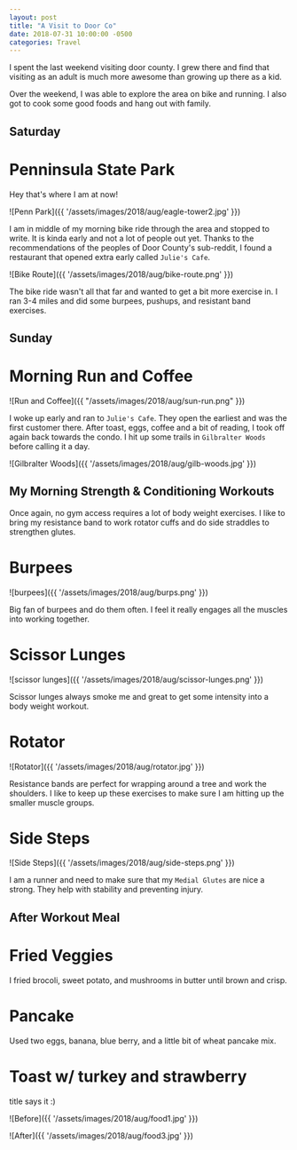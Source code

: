 ```yaml
---
layout: post
title: "A Visit to Door Co"
date: 2018-07-31 10:00:00 -0500
categories: Travel
---
```


I spent the last weekend visiting door county. 
I grew there and find that visiting as an adult is much more awesome than growing up there as a kid.

Over the weekend, I was able to explore the area on bike and running. I also got to cook some good foods and hang out with family.

## Saturday

# Penninsula State Park

Hey that's where I am at now!

![Penn Park]({{ '/assets/images/2018/aug/eagle-tower2.jpg' }})

I am in middle of my morning bike ride through the area and stopped to write. 
It is kinda early and not a lot of people out yet. 
Thanks to the recommendations of the peoples of Door County's sub-reddit, I found a restaurant that opened extra early called `Julie's Cafe`.

![Bike Route]({{ '/assets/images/2018/aug/bike-route.png' }})

The bike ride wasn't all that far and wanted to get a bit more exercise in.
I ran 3-4 miles and did some burpees, pushups, and resistant band exercises.

## Sunday

# Morning Run and Coffee

![Run and Coffee]({{ "/assets/images/2018/aug/sun-run.png" }})

I woke up early and ran to `Julie's Cafe`. They open the earliest and was the first customer there.
After toast, eggs, coffee and a bit of reading, I took off again back towards the condo. 
I hit up some trails in `Gilbralter Woods` before calling it a day. 

![Gilbralter Woods]({{ '/assets/images/2018/aug/gilb-woods.jpg' }})

## My Morning Strength & Conditioning Workouts 

Once again, no gym access requires a lot of body weight exercises.
I like to bring my resistance band to work rotator cuffs and do side straddles to strengthen glutes.


# Burpees
![burpees]({{ '/assets/images/2018/aug/burps.png' }})

Big fan of burpees and do them often.
I feel it really engages all the muscles into working together.

# Scissor Lunges
![scissor lunges]({{ '/assets/images/2018/aug/scissor-lunges.png' }})

Scissor lunges always smoke me and great to get some intensity into a body weight workout.

# Rotator
![Rotator]({{ '/assets/images/2018/aug/rotator.jpg' }})

Resistance bands are perfect for wrapping around a tree and work the shoulders.
I like to keep up these exercises to make sure I am hitting up the smaller muscle groups.

# Side Steps
![Side Steps]({{ '/assets/images/2018/aug/side-steps.png' }})

I am a runner and need to make sure that my `Medial Glutes` are nice a strong.
They help with stability and preventing injury.

## After Workout Meal

# Fried Veggies
I fried brocoli, sweet potato, and mushrooms in butter until brown and crisp.

# Pancake
Used two eggs, banana, blue berry, and a little bit of wheat pancake mix.

# Toast w/ turkey and strawberry
title says it :)

![Before]({{ '/assets/images/2018/aug/food1.jpg' }})

![After]({{ '/assets/images/2018/aug/food3.jpg' }})